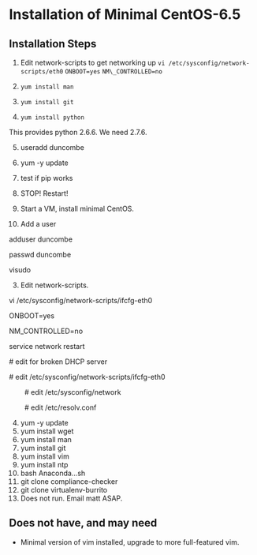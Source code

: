 Installation of Minimal CentOS-6.5
==================================

Installation Steps
------------------

1.  Edit network-scripts to get networking up
  `vi /etc/sysconfig/network-scripts/eth0`
      `ONBOOT=yes`
      `NM\_CONTROLLED=no`

2.  `yum install man`
3.  `yum install git`
4.  `yum install python`

This provides python 2.6.6. We need 2.7.6.

5.  useradd duncombe
6.  yum -y update
7.  test if pip works
8.  STOP! Restart!

1.  Start a VM, install minimal CentOS.
2.  Add a user

adduser duncombe

passwd duncombe

visudo

3.  Edit network-scripts.

vi /etc/sysconfig/network-scripts/ifcfg-eth0

ONBOOT=yes

NM\_CONTROLLED=no

service network restart

\# edit for broken DHCP server

\# edit /etc/sysconfig/network-scripts/ifcfg-eth0

        \# edit /etc/sysconfig/network

        \# edit /etc/resolv.conf

4.  yum -y update
5.  yum install wget
6.  yum install man
7.  yum install git
8.  yum install vim
9.  yum install ntp
10. bash Anaconda...sh
11. git clone compliance-checker
12. git clone virtualenv-burrito
13. Does not run. Email matt ASAP.

Does not have, and may need
---------------------------

-   Minimal version of vim installed, upgrade to more full-featured vim.



